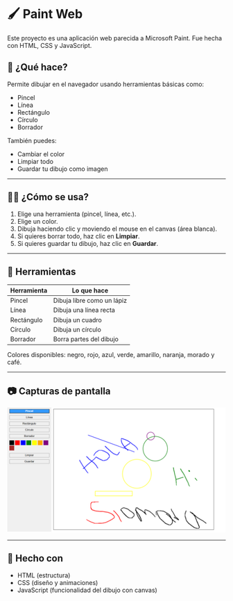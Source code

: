 # 🖌️ Paint Web

Este proyecto es una aplicación web parecida a Microsoft Paint. Fue hecha con HTML, CSS y JavaScript.

## 👀 ¿Qué hace?

Permite dibujar en el navegador usando herramientas básicas como:
- Pincel
- Línea
- Rectángulo
- Círculo
- Borrador

También puedes:
- Cambiar el color
- Limpiar todo
- Guardar tu dibujo como imagen

---

## 🧑‍💻 ¿Cómo se usa?

1. Elige una herramienta (pincel, línea, etc.).
2. Elige un color.
3. Dibuja haciendo clic y moviendo el mouse en el canvas (área blanca).
4. Si quieres borrar todo, haz clic en **Limpiar**.
5. Si quieres guardar tu dibujo, haz clic en **Guardar**.

---

## 🎨 Herramientas

| Herramienta  | Lo que hace |
|--------------|-------------|
| Pincel       | Dibuja libre como un lápiz |
| Línea        | Dibuja una línea recta |
| Rectángulo   | Dibuja un cuadro |
| Círculo      | Dibuja un círculo |
| Borrador     | Borra partes del dibujo |

Colores disponibles: negro, rojo, azul, verde, amarillo, naranja, morado y café.

---

## 📷 Capturas de pantalla

![prueba de funcionamiento](image.png)

---

## 🔧 Hecho con

- HTML (estructura)
- CSS (diseño y animaciones)
- JavaScript (funcionalidad del dibujo con canvas)
